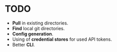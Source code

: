 # TODO

- **Pull** in existing directories.
- **Find** local git directories.
- **Config generation**.
- Using of **credential stores** for used API tokens.
- Better **CLI**.
